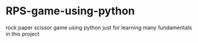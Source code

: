 # RPS-game-using-python
rock paper scissor game using python just for learning many fundamentals in this project 
